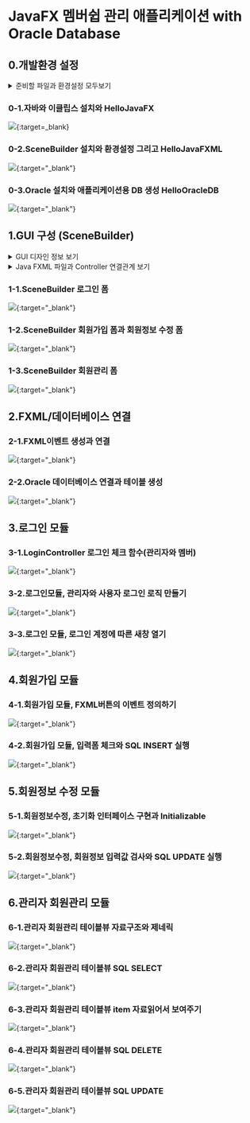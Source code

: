 # JavaFX 멤버쉽 관리 애플리케이션 with Oracle Database
## 0.개발환경 설정

<details><summary>준비할 파일과 환경설정 모두보기</summary>
<pre>
▶▶▶▶▶준비하기◀◀◀◀◀
▷개발환경을 구성할 때 필요한 파일
1.eclipse-inst-jre-win64.exe
2.openjdk-15.0.2_windows-x64_bin.zip
3.openjfx-15.0.1_windows-x64_bin-sdk.zip
4.SceneBuilder-16.0.0.exe
5.OracleXE112_Win64.zip
6.sqldeveloper-21.2.0.187.1842-x64.zip
<br>
▶▶▶▶▶GUI 디자인 정보◀◀◀◀◀
▷컬러 코드
메인색 : #304dff
보조색 : #ccd3ff

▷GUI 폼 종류
1.공통
로그인 폼
2.사용자
회원가입 폼
회원정보 수정 폼
3.관리자
회원관리 폼
  
▷JavaFX FXML 변수
1.로그인 폼 JavaFX ID
체크박스 : adminCheckBox
사용자 아이디 : useridTextField
사용자 암호 : passwordPasswordField
로그인 버튼 : loginButton
회원가입 버튼 : registrationButton
취소 버튼 : cancelButton
창닫기 버튼 : closeButton

2-1.회원가입 폼 JavaFX ID
이름 : usernameTextField
아이디 : useridTextField
암호 : password1PasswordField
암호 확인 : password2PasswordField
학년 : hakTextField
반 : banTextField
번호 : bunTextField
회원가입 버튼 : submitButton
취소 버튼 : cancelButton
창닫기 : closeButton

2-2.회원정보 수정 폼 JavaFX ID
이름 : usernameTextField
아이디 : useridTextField
암호 : password1PasswordField
암호 확인 : password2PasswordField
학년 : hakTextField
반 : banTextField
번호 : bunTextField
회원가입 버튼 : modifyButton
취소 버튼 : resetButton
창닫기 : closeButton

3-1.회원관리 폼 JavaFX ID
이름 : usernameTextField
아이디 : useridTextField
암호 : password1PasswordField
암호 확인 : password2PasswordField
학년 : hakTextField
반 : banTextField
번호 : bunTextField
수정 버튼 : updateButton
삭제 버튼 : deleteButton
리스트 읽기 버튼 : readlistButton
창닫기 버튼 : closeButton
테이블 뷰 : membershipTableView
칼럼(이름) : userNameTableColumn
칼럼(아이디) : userIdTableColumn
칼럼(암호) : userPasswordTableColumn
칼럼(학년) : userHakTableColumn
칼럼(반) : userBanTableColumn
칼럼(번호) : userBunTableColumn

▶▶▶▶▶Java & FXML◀◀◀◀◀
▷Java FXML 파일과 Controller 연결관계 보기
0.Main.java
1.DBConnection.java
2.LoginController.java ↔ login.fxml
3.RegistrationController.java ↔ registration.fxml
4.ModificationController.java ↔ modification.fxml
5.MembershipController.java ↔ membership.fxml
</pre>
</details>
  
### 0-1.자바와 이클립스 설치와 HelloJavaFX
[![](http://img.youtube.com/vi/WwiBVttXo8k/0.jpg)](https://youtu.be/WwiBVttXo8k){:target=_blank}

### 0-2.SceneBuilder 설치와 환경설정 그리고 HelloJavaFXML
[![](http://img.youtube.com/vi/udBUx-6wLto/0.jpg)](https://youtu.be/udBUx-6wLto){:target="_blank"}

### 0-3.Oracle 설치와 애플리케이션용 DB 생성 HelloOracleDB
[![](http://img.youtube.com/vi/cnf_qzN-UEQ/0.jpg)](https://youtu.be/cnf_qzN-UEQ){:target="_blank"}

## 1.GUI 구성 (SceneBuilder)

<details><summary>GUI 디자인 정보 보기</summary>
<pre>
▶컬러 코드
메인색 : #304dff
보조색 : #ccd3ff

▶GUI 폼
1.공통
로그인 폼
2.사용자
회원가입 폼
회원정보 수정 폼
3.관리자
회원관리 폼

▶JavaFX FXML 변수
1.로그인 폼 JavaFX ID
체크박스 : adminCheckBox
사용자 아이디 : useridTextField
사용자 암호 : passwordPasswordField
로그인 버튼 : loginButton
회원가입 버튼 : registrationButton
취소 버튼 : cancelButton
창닫기 버튼 : closeButton

2-1.회원가입 폼 JavaFX ID
이름 : usernameTextField
아이디 : useridTextField
암호 : password1PasswordField
암호 확인 : password2PasswordField
학년 : hakTextField
반 : banTextField
번호 : bunTextField
회원가입 버튼 : submitButton
취소 버튼 : cancelButton
창닫기 : closeButton

2-2.회원정보 수정 폼 JavaFX ID
이름 : usernameTextField
아이디 : useridTextField
암호 : password1PasswordField
암호 확인 : password2PasswordField
학년 : hakTextField
반 : banTextField
번호 : bunTextField
회원가입 버튼 : modifyButton
취소 버튼 : resetButton
창닫기 : closeButton

3-1.회원관리 폼 JavaFX ID
이름 : usernameTextField
아이디 : useridTextField
암호 : password1PasswordField
암호 확인 : password2PasswordField
학년 : hakTextField
반 : banTextField
번호 : bunTextField
수정 버튼 : updateButton
삭제 버튼 : deleteButton
리스트 읽기 버튼 : readlistButton
창닫기 버튼 : closeButton
테이블 뷰 : membershipTableView
칼럼(이름) : userNameTableColumn
칼럼(아이디) : userIdTableColumn
칼럼(암호) : userPasswordTableColumn
칼럼(학년) : userHakTableColumn
칼럼(반) : userBanTableColumn
칼럼(번호) : userBunTableColumn
</pre>
</details>
  
<details><summary>Java FXML 파일과 Controller 연결관계 보기</summary>
<pre>
0.Main.java
1.DBConnection.java
2.LoginController.java ↔ login.fxml
3.RegistrationController.java ↔ registration.fxml
4.ModificationController.java ↔ modification.fxml
5.MembershipController.java ↔ membership.fxml

MVC 디자인 패턴을 사용하는 Java 프로그래밍 기법
</pre>
</details>

### 1-1.SceneBuilder 로그인 폼
[![](http://img.youtube.com/vi/G5ypEZekaJc/0.jpg)](https://youtu.be/G5ypEZekaJc){:target="_blank"}

### 1-2.SceneBuilder 회원가입 폼과 회원정보 수정 폼
[![](http://img.youtube.com/vi/D63n9r8WRWw/0.jpg)](https://youtu.be/D63n9r8WRWw){:target="_blank"}

### 1-3.SceneBuilder 회원관리 폼
[![](http://img.youtube.com/vi/Ephh5lQ-l8k/0.jpg)](https://youtu.be/Ephh5lQ-l8k){:target="_blank"}

## 2.FXML/데이터베이스 연결
### 2-1.FXML이벤트 생성과 연결
[![](http://img.youtube.com/vi/fwtjP5wqqtw/0.jpg)](https://youtu.be/fwtjP5wqqtw){:target="_blank"}

### 2-2.Oracle 데이터베이스 연결과 테이블 생성
[![](http://img.youtube.com/vi/2m0badpnQr0/0.jpg)](https://youtu.be/2m0badpnQr0){:target="_blank"}

## 3.로그인 모듈
### 3-1.LoginController 로그인 체크 함수(관리자와 멤버)
[![](http://img.youtube.com/vi/_VifYYLQ1NA/0.jpg)](https://youtu.be/_VifYYLQ1NA){:target="_blank"}

### 3-2.로그인모듈, 관리자와 사용자 로그인 로직 만들기
[![](http://img.youtube.com/vi/ttv_vIXm2e0/0.jpg)](https://youtu.be/ttv_vIXm2e0){:target="_blank"}

### 3-3.로그인 모듈, 로그인 계정에 따른 새창 열기
[![](http://img.youtube.com/vi/cFTJUtAdWTI/0.jpg)](https://youtu.be/cFTJUtAdWTI){:target="_blank"}

## 4.회원가입 모듈
### 4-1.회원가입 모듈, FXML버튼의 이벤트 정의하기
[![](http://img.youtube.com/vi/9bO-R6Q4vnQ/0.jpg)](https://youtu.be/9bO-R6Q4vnQ){:target="_blank"}

### 4-2.회원가입 모듈, 입력폼 체크와 SQL INSERT 실행
[![](http://img.youtube.com/vi/oLgLypQyUCM/0.jpg)](https://youtu.be/oLgLypQyUCM){:target="_blank"}

## 5.회원정보 수정 모듈
### 5-1.회원정보수정, 초기화 인터페이스 구현과 Initializable
[![](http://img.youtube.com/vi/rZoM9W2p4s0/0.jpg)](https://youtu.be/rZoM9W2p4s0){:target="_blank"}

### 5-2.회원정보수정, 회원정보 입력값 검사와 SQL UPDATE 실행
[![](http://img.youtube.com/vi/sF33oK0_JXI/0.jpg)](https://youtu.be/sF33oK0_JXI){:target="_blank"}

## 6.관리자 회원관리 모듈
### 6-1.관리자 회원관리 테이블뷰 자료구조와 제네릭
[![](http://img.youtube.com/vi/NIO9EktdmmU/0.jpg)](https://youtu.be/NIO9EktdmmU){:target="_blank"}

### 6-2.관리자 회원관리 테이블뷰 SQL SELECT
[![](http://img.youtube.com/vi/3xL6E_gvKAg/0.jpg)](https://youtu.be/3xL6E_gvKAg){:target="_blank"}

### 6-3.관리자 회원관리 테이블뷰 item 자료읽어서 보여주기
[![](http://img.youtube.com/vi/qGfFpGnqPZA/0.jpg)](https://youtu.be/qGfFpGnqPZA){:target="_blank"}

### 6-4.관리자 회원관리 테이블뷰 SQL DELETE
[![](http://img.youtube.com/vi/ZGBzUqWVQQw/0.jpg)](https://youtu.be/ZGBzUqWVQQw){:target="_blank"}

### 6-5.관리자 회원관리 테이블뷰 SQL UPDATE
[![](http://img.youtube.com/vi/KLlBkHpqGk8/0.jpg)](https://youtu.be/KLlBkHpqGk8){:target="_blank"}

